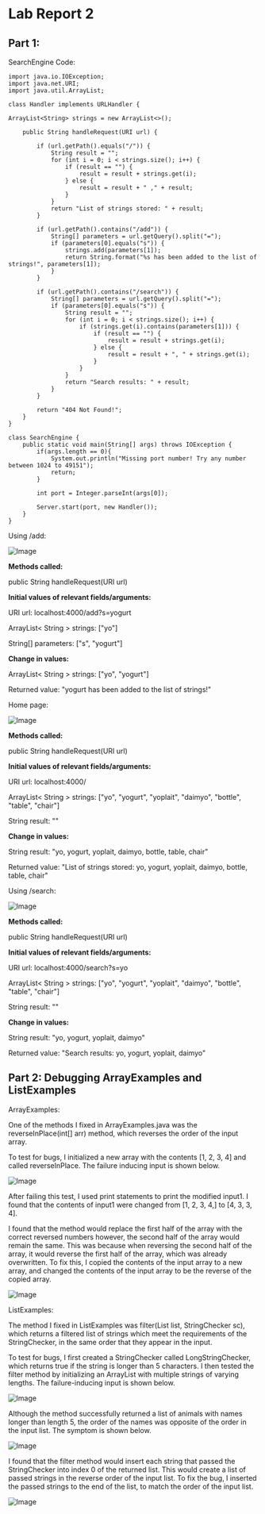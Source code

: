 # Lab Report 2

## Part 1:

SearchEngine Code:

    import java.io.IOException;
    import java.net.URI;
    import java.util.ArrayList;

    class Handler implements URLHandler {

    ArrayList<String> strings = new ArrayList<>();

        public String handleRequest(URI url) {

            if (url.getPath().equals("/")) {
                String result = "";
                for (int i = 0; i < strings.size(); i++) {
                    if (result == "") {
                        result = result + strings.get(i);
                    } else {
                        result = result + " ," + result;
                    }
                }
                return "List of strings stored: " + result;
            }

            if (url.getPath().contains("/add")) {
                String[] parameters = url.getQuery().split("=");
                if (parameters[0].equals("s")) {
                    strings.add(parameters[1]);
                    return String.format("%s has been added to the list of strings!", parameters[1]);
                }
            }

            if (url.getPath().contains("/search")) {
                String[] parameters = url.getQuery().split("=");
                if (parameters[0].equals("s")) {
                    String result = "";
                    for (int i = 0; i < strings.size(); i++) {
                        if (strings.get(i).contains(parameters[1])) {
                            if (result == "") {
                                result = result + strings.get(i);
                            } else {
                                result = result + ", " + strings.get(i);
                            }
                        }
                    }
                    return "Search results: " + result;
                }
            }

            return "404 Not Found!";
        }
    }

    class SearchEngine {
        public static void main(String[] args) throws IOException {
            if(args.length == 0){
                System.out.println("Missing port number! Try any number between 1024 to 49151");
                return;
            }

            int port = Integer.parseInt(args[0]);

            Server.start(port, new Handler());
        }
    }

Using /add:

![Image](searchengine_add.png)

**Methods called:**

public String handleRequest(URI url)

**Initial values of relevant fields/arguments:**

URI url: localhost:4000/add?s=yogurt

ArrayList< String > strings: ["yo"]

String[] parameters: ["s", "yogurt"]

**Change in values:**

ArrayList< String > strings: ["yo", "yogurt"]

Returned value: "yogurt has been added to the list of strings!"

Home page:

![Image](searchengine_home.png)

**Methods called:**

public String handleRequest(URI url)

**Initial values of relevant fields/arguments:**

URI url: localhost:4000/

ArrayList< String > strings: ["yo", "yogurt", "yoplait", "daimyo", "bottle", "table", "chair"]

String result: ""

**Change in values:**

String result: "yo, yogurt, yoplait, daimyo, bottle, table, chair"

Returned value: "List of strings stored: yo, yogurt, yoplait, daimyo, bottle, table, chair"

Using /search:

![Image](searchengine_search.png)

**Methods called:**

public String handleRequest(URI url)

**Initial values of relevant fields/arguments:**

URI url: localhost:4000/search?s=yo

ArrayList< String > strings: ["yo", "yogurt", "yoplait", "daimyo", "bottle", "table", "chair"]

String result: ""

**Change in values:**

String result: "yo, yogurt, yoplait, daimyo"

Returned value: "Search results: yo, yogurt, yoplait, daimyo"

## Part 2: Debugging ArrayExamples and ListExamples

ArrayExamples:

One of the methods I fixed in ArrayExamples.java was the reverseInPlace(int[] arr) method, which reverses the order of the input array.

To test for bugs, I initialized a new array with the contents [1, 2, 3, 4] and called reverseInPlace. The failure inducing input is shown below.

![Image](reverseInPlace_test.png)

After failing this test, I used print statements to print the modified input1. I found that the contents of input1 were changed from [1, 2, 3, 4,] to [4, 3, 3, 4].

I found that the method would replace the first half of the array with the correct reversed numbers however, the second half of the array would remain the same. This was because when reversing the second half of the array, it would reverse the first half of the array, which was already overwritten. To fix this, I copied the contents of the input array to a new array, and changed the contents of the input array to be the reverse of the copied array.

![Image](reverseInPlace_fixed.png)

ListExamples:

The method I fixed in ListExamples was filter(List<String> list, StringChecker sc), which returns a filtered list of strings which meet the requirements of the StringChecker, in the same order that they appear in the input.

To test for bugs, I first created a StringChecker called LongStringChecker, which returns true if the string is longer than 5 characters. I then tested the filter method by initializing an ArrayList with multiple strings of varying lengths. The failure-inducing input is shown below.

![Image](filtertest.png)

Although the method successfully returned a list of animals with names longer than length 5, the order of the names was opposite of the order in the input list. The symptom is shown below.

![Image](filter_symptom.png)

I found that the filter method would insert each string that passed the StringChecker into index 0 of the returned list. This would create a list of passed strings in the reverse order of the input list. To fix the bug, I inserted the passed strings to the end of the list, to match the order of the input list.

![Image](filter_fix.png)